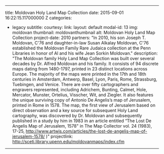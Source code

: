 ---
title: Moldovan Holy Land Map Collection
date: 2015-09-01 16:22:15.117000000 Z
categories:
- legacy
subtitle: 
courtesy: 
link: 
layout: default
modal-id: 13
img: moldovan
thumbnail: moldovanthumbnail
alt: Moldovan Holy Land Map Collection
project-date: 2010
partners: "In 2010, his son Joseph T. Moldovan, C'76 and daughter-in-law Susan Alkalay Moldovan, C'76 established the Moldovan Family Rare Judaica collection at the Penn Libraries in honor of Al and his wife Jean Sorkin Moldovan."
description: "The Moldovan family Holy Land Map Collection was built over several decades by Dr. Alfred Moldovan and his family. It consists of 94 discrete maps dating from 1480-1797, printed in 23 distinct locations across Europe. The majority of the maps were printed in the 17th and 18th centuries in Amsterdam, Antwerp, Basel, Lyon, Paris, Rome, Strassburg, Tuebingen, and Venice. There are over fifty cartographers and engravers represented, including Adrichem, Bunting, Calmet, Hole, Mercator, Munster, Ortelius, Visscher, Wit, and Ziegler. It also features the unique surviving copy of Antonio De Angelis’s map of Jerusalem, printed in Rome in 1578. The map, the first view of Jerusalem based on direct observation and a key source for subsequent Holy Land cartography, was discovered by Dr. Moldovan and subsequently published in a study by him in 1983 in an article entitled “The Lost De Angelis Map of Jerusalem, 1578" in The Map Collector vol. 24 (1983), 17-25,
http://www.artwis.com/articles/the-lost-de-angelis-map-of-jerusalem-1578/ )"
projectlink: http://sceti.library.upenn.edu/moldovanmaps/index.cfm 
___
